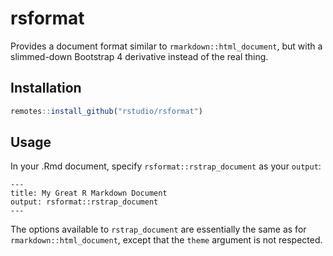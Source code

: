 # rsformat

<!-- badges: start -->
<!-- badges: end -->

Provides a document format similar to `rmarkdown::html_document`, but
with a slimmed-down Bootstrap 4 derivative instead of the real thing.

## Installation

``` r
remotes::install_github("rstudio/rsformat")
```

## Usage

In your .Rmd document, specify `rsformat::rstrap_document` as your `output`:
    
    ---
    title: My Great R Markdown Document
    output: rsformat::rstrap_document
    ---

The options available to `rstrap_document` are essentially the same as for
`rmarkdown::html_document`, except that the `theme` argument is not respected.
